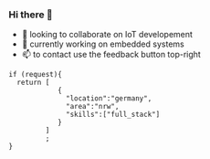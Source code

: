 ### Hi there 👋

- 🔭 looking to collaborate on IoT developement
- 👯 currently working on embedded systems
- 📫 to contact use the feedback button top-right
```
if (request){
  return [
            { 
              "location":"germany", 
              "area":"nrw",
              "skills":["full_stack"]
            }
         ]
         ;
}
```
<!--
**githubgoucho/githubgoucho** is a ✨ _github_ ✨ repository because its `README.md` (this file) appears on your GitHub profile.

Here are some ideas to get you started:

- 🌱 I’m currently learning ... 
- 🤔 I’m looking for help with ...
- 💬 Ask me about ...

- 😄 Pronouns: ...
- ⚡ Fun fact: ...
-->
